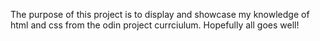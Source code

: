 The purpose of this project is to display and showcase my knowledge of html and css from the odin project currciulum.
Hopefully all goes well!
